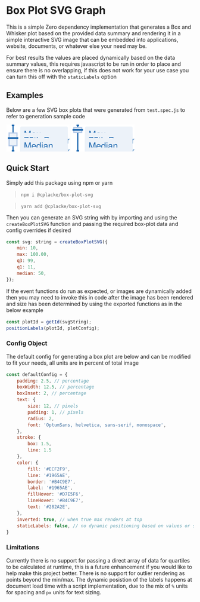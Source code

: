 # Box Plot SVG Graph
This is a simple Zero dependency implementation that generates a Box and Whisker plot based on the provided data summary and rendering it in a simple interactive SVG image that can be embedded into applications, website, documents, or whatever else your need may be.

For best results the values are placed dynamically based on the data summary values, this requires javascript to be run in order to place and ensure there is no overlapping, if this does not work for your use case you can turn this off with the `staticLabels` option

## Examples
Below are a few SVG box plots that were generated from `test.spec.js` to refer to generation sample code

<img src="./samples/box-plot-example.svg">
<img src="./samples/box-plot-test-scores.svg">


## Quick Start

Simply add this package using npm or yarn

> `npm i @cplacke/box-plot-svg`

> `yarn add @cplacke/box-plot-svg`

Then you can generate an SVG string with by importing and using the `createBoxPlotSVG` function and passing the required box-plot data and config overrides if desired

```js
const svg: string = createBoxPlotSVG({
    min: 10,
    max: 100.00,
    q3: 99,
    q1: 11,
    median: 50,
});
```

If the event functions do run as expected, or images are dynamically added then you may need to invoke this in code after the image has been rendered and size has been determined by using the exported functions as in the below example

```js
const plotId = getId(svgString);
positionLabels(plotId, plotConfig);
```


### Config Object
The default config for generating a box plot are below and can be modified to fit your needs, all units are in percent of total image

```js
const defaultConfig = {
    padding: 2.5, // percentage
    boxWidth: 12.5, // percentage
    boxInset: 2, // percentage
    text: {
        size: 12, // pixels
        padding: 1, // pixels
        radius: 2,
        font: 'OptumSans, helvetica, sans-serif, monospace',
    },
    stroke: {
        box: 1.5,
        line: 1.5
    },
    color: {
        fill: '#ECF2F9',
        line: '#1965AE',
        border: '#B4C9E7',
        label: '#1965AE',
        fillHover: '#D7E5F6',
        lineHover: '#B4C9E7',
        text: '#282A2E',
    },
    inverted: true, // when true max renders at top
    staticLabels: false, // no dynamic positioning based on values or script run
}
```

### Limitations

Currently there is no support for passing a direct array of data for quartiles to be calculated at runtime, this is a future enhancement if you would like to help make this project better. There is no support for outlier rendering as points beyond the min/max. The dynamic posistion of the labels happens at document load time with a script implementation, due to the mix of `%` units for spacing and `px` units for text sizing.